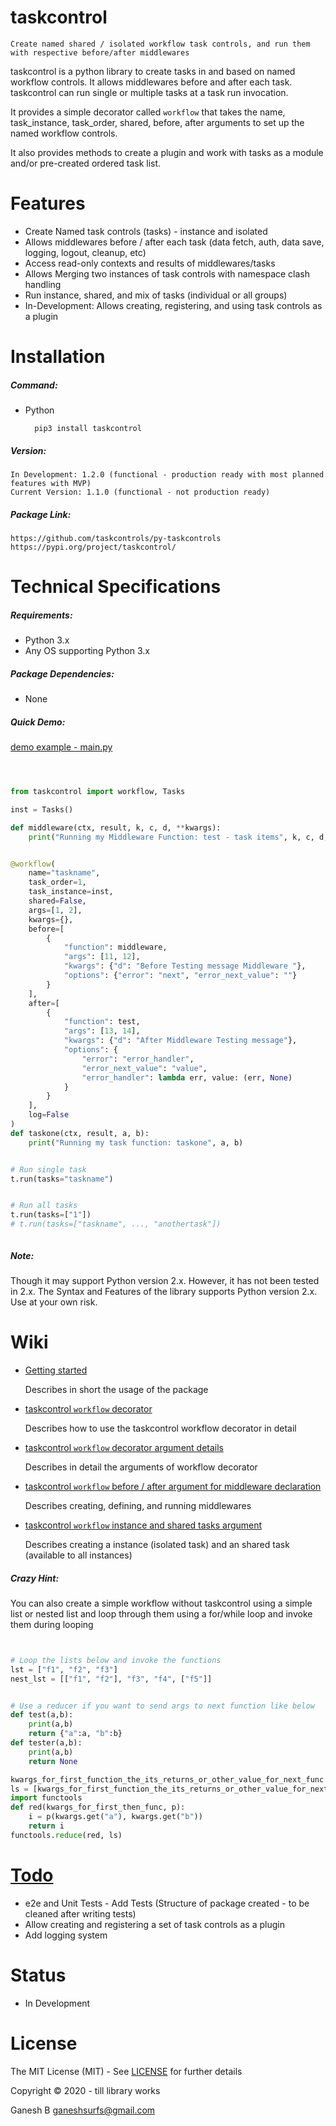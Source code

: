 # taskcontrol
    Create named shared / isolated workflow task controls, and run them with respective before/after middlewares


taskcontrol is a python library to create tasks in and based on named workflow controls. It allows middlewares before and after each task. taskcontrol can run single or multiple tasks at a task run invocation.
  
It provides a simple decorator called `workflow` that takes the name, task_instance, task_order, shared, before, after arguments to set up the named workflow controls.

It also provides methods to create a plugin and work with tasks as a module and/or pre-created ordered task list.



# Features

* Create Named task controls (tasks) - instance and isolated
* Allows middlewares before / after each task (data fetch, auth, data save, logging, logout, cleanup, etc)
* Access read-only contexts and results of middlewares/tasks
* Allows Merging two instances of task controls with namespace clash handling
* Run instance, shared, and mix of tasks (individual or all groups)
* In-Development: Allows creating, registering, and using task controls as a plugin



# Installation


##### Command:

* Python

        pip3 install taskcontrol


##### Version:

    In Development: 1.2.0 (functional - production ready with most planned features with MVP)
    Current Version: 1.1.0 (functional - not production ready)


##### Package Link:
    
    https://github.com/taskcontrols/py-taskcontrols
    https://pypi.org/project/taskcontrol/




# Technical Specifications


##### Requirements:

* Python 3.x
* Any OS supporting Python 3.x


##### Package Dependencies:

* None


##### Quick Demo:

[demo example - main.py](./main.py)

```python



from taskcontrol import workflow, Tasks

inst = Tasks()

def middleware(ctx, result, k, c, d, **kwargs):
    print("Running my Middleware Function: test - task items", k, c, d, kwargs)


@workflow(
    name="taskname",
    task_order=1,
    task_instance=inst,
    shared=False,
    args=[1, 2],
    kwargs={},
    before=[
        {
            "function": middleware,
            "args": [11, 12],
            "kwargs": {"d": "Before Testing message Middleware "},
            "options": {"error": "next", "error_next_value": ""}
        }
    ],
    after=[
        {
            "function": test,
            "args": [13, 14],
            "kwargs": {"d": "After Middleware Testing message"},
            "options": {
                "error": "error_handler",
                "error_next_value": "value",
                "error_handler": lambda err, value: (err, None)
            }
        }
    ],
    log=False
)
def taskone(ctx, result, a, b):
    print("Running my task function: taskone", a, b)


# Run single task
t.run(tasks="taskname")


# Run all tasks
t.run(tasks=["1"])
# t.run(tasks=["taskname", ..., "anothertask"])



```

##### Note:

Though it may support Python version 2.x. However, it has not been tested in 2.x. The Syntax and Features of the library supports Python version 2.x. Use at your own risk.



# Wiki

* [Getting started](./docs/getting-started.md)
    
    Describes in short the usage of the package

* [taskcontrol `workflow` decorator](./docs/workflow.md)
    
    Describes how to use the taskcontrol workflow decorator in detail

* [taskcontrol `workflow` decorator argument details](./docs/workflow-arguments.md)
    
    Describes in detail the arguments of workflow decorator

* [taskcontrol `workflow` before / after argument for middleware declaration](./docs/workflow-middlewares.md)
    
    Describes creating, defining, and running middlewares

* [taskcontrol `workflow` instance and shared tasks argument](./docs/workflow-instance-shared-tasks.md)
    
    Describes creating a instance (isolated task) and an shared task (available to all instances)



##### Crazy Hint:
You can also create a simple workflow without taskcontrol using a simple list or nested list and loop through them using a for/while loop and invoke them during looping



```python


# Loop the lists below and invoke the functions 
lst = ["f1", "f2", "f3"]
nest_lst = [["f1", "f2"], "f3", "f4", ["f5"]]


# Use a reducer if you want to send args to next function like below
def test(a,b):
    print(a,b)
    return {"a":a, "b":b}
def tester(a,b):
    print(a,b)
    return None

kwargs_for_first_function_the_its_returns_or_other_value_for_next_func = {"a":"a", "b":"b"}
ls = [kwargs_for_first_function_the_its_returns_or_other_value_for_next_func, test, tester]
import functools 
def red(kwargs_for_first_then_func, p):
    i = p(kwargs.get("a"), kwargs.get("b"))
    return i
functools.reduce(red, ls)


```

# [Todo](./.todo)


* e2e and Unit Tests - Add Tests (Structure of package created - to be cleaned after writing tests)
* Allow creating and registering a set of task controls as a plugin
* Add logging system



# Status

* In Development


# License


The MIT License (MIT) - See [LICENSE](./LICENSE) for further details


Copyright © 2020 - till library works

Ganesh B <ganeshsurfs@gmail.com>

